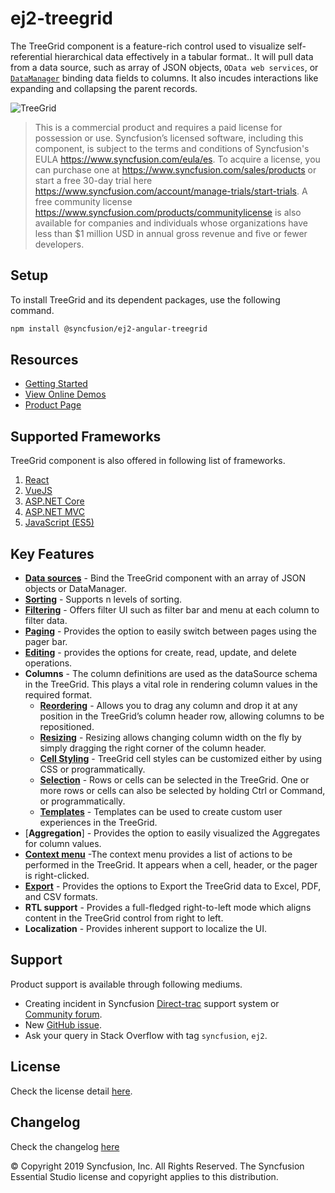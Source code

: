 # ej2-treegrid

The TreeGrid component is a feature-rich control used to visualize self-referential hierarchical data effectively in a tabular format.. It will pull data from a data source, such as array of JSON objects, `OData web services`, or [`DataManager`](http://ej2.syncfusion.com/documentation/data) binding data fields to columns. It also incudes interactions like expanding and collapsing the parent records.

![TreeGrid](https://ej2.syncfusion.com/products/images/tree-grid/readme.png)

> This is a commercial product and requires a paid license for possession or use. Syncfusion’s licensed software, including this component, is subject to the terms and conditions of Syncfusion's EULA https://www.syncfusion.com/eula/es. To acquire a license, you can purchase one at https://www.syncfusion.com/sales/products or start a free 30-day trial here https://www.syncfusion.com/account/manage-trials/start-trials.
> A free community license <https://www.syncfusion.com/products/communitylicense> is also available for companies and individuals whose organizations have less than $1 million USD in annual gross revenue and five or fewer developers.

## Setup

To install TreeGrid and its dependent packages, use the following command.

```sh
npm install @syncfusion/ej2-angular-treegrid
```

## Resources

* [Getting Started](https://ej2.syncfusion.com/angular/documentation/tree-grid/getting-started/?no-cache=1)
* [View Online Demos](https://ej2.syncfusion.com/angular/demos/#/material/treegrid/default)
* [Product Page](https://www.syncfusion.com/angular-ui-components/treegrid)

## Supported Frameworks

TreeGrid component is also offered in following list of frameworks.

1. [React](https://github.com/syncfusion/ej2-react-ui-components/tree/master/components/treegrid)
2. [VueJS](https://github.com/syncfusion/ej2-vue-ui-components/tree/master/components/treegrid)
3. [ASP.NET Core](https://www.syncfusion.com/aspnet-core-ui-controls/treegrid)
4. [ASP.NET MVC](https://www.syncfusion.com/aspnet-mvc-ui-controls/treegrid)
5. [JavaScript (ES5)](https://www.syncfusion.com/javascript-ui-controls/treegrid)

## Key Features

* [**Data sources**](https://ej2.syncfusion.com/angular/demos/#/material/treegrid/localdata) - Bind the TreeGrid component with an array of JSON objects or DataManager.
* [**Sorting**](https://ej2.syncfusion.com/angular/demos/#/material/treegrid/sorting) - Supports n levels of sorting.
* [**Filtering**](https://ej2.syncfusion.com/angular/demos/#/material/treegrid/filter) - Offers filter UI such as filter bar and menu at each column to filter data.
* [**Paging**](https://ej2.syncfusion.com/angular/demos/#/material/treegrid/default-paging) - Provides the option to easily switch between pages using the pager bar.
* [**Editing**](https://ej2.syncfusion.com/angular/demos/#/material/treegrid/inlineediting) - provides the options for create, read, update, and delete operations.
* **Columns** - The column definitions are used as the dataSource schema in the TreeGrid. This plays a vital role in rendering column values in the required format.
  * [**Reordering**](https://ej2.syncfusion.com/angular/demos/#/material/treegrid/reorder) - Allows you to drag any column and drop it at any position in the TreeGrid’s column header row, allowing columns to be repositioned.
  * [**Resizing**](https://ej2.syncfusion.com/angular/demos/#/material/treegrid/resizing) - Resizing allows changing column width on the fly by simply dragging the right corner of the column header.
  * [**Cell Styling**](https://ej2.syncfusion.com/angular/demos/#/material/treegrid/conditionalformatting) - TreeGrid cell styles can be customized either by using CSS or programmatically.
  * [**Selection**](https://ej2.syncfusion.com/angular/demos/#/material/treegrid/selection) - Rows or cells can be selected in the TreeGrid. One or more rows or cells can also be selected by holding Ctrl or Command, or programmatically.
  * [**Templates**](https://ej2.syncfusion.com/angular/demos/#/material/treegrid/columntemplate) - Templates can be used to create custom user experiences in the TreeGrid.
* [**Aggregation**] - Provides the option to easily visualized the Aggregates for column values.
* [**Context menu**](https://ej2.syncfusion.com/angular/demos/#/material/treegrid/contextmenu-default) -The context menu provides a list of actions to be performed in the TreeGrid. It appears when a cell, header, or the pager is right-clicked.
* [**Export**](https://ej2.syncfusion.com/angular/demos/#/material/treegrid/exporting-default) - Provides the options to Export the TreeGrid data to Excel, PDF, and CSV formats.
* **RTL support** - Provides a full-fledged right-to-left mode which aligns content in the TreeGrid control from right to left.
* **Localization** - Provides inherent support to localize the UI.

## Support

Product support is available through following mediums.

* Creating incident in Syncfusion [Direct-trac](https://www.syncfusion.com/support/directtrac/incidents?utm_source=npm&utm_campaign=grid) support system or [Community forum](https://www.syncfusion.com/forums/essential-js2?utm_source=npm&utm_campaign=grid).
* New [GitHub issue](https://github.com/syncfusion/ej2-javascript-ui-controls/issues/new).
* Ask your query in Stack Overflow with tag `syncfusion`, `ej2`.

## License

Check the license detail [here](https://github.com/syncfusion/ej2-javascript-ui-controls/blob/master/license?utm_source=npm&utm_campaign=grid).

## Changelog

Check the changelog [here](https://github.com/syncfusion/ej2-javascript-ui-controls/blob/master/controls/treegrid/CHANGELOG.md?utm_source=npm&utm_campaign=grid)

&copy; Copyright 2019 Syncfusion, Inc. All Rights Reserved. The Syncfusion Essential Studio license and copyright applies to this distribution.